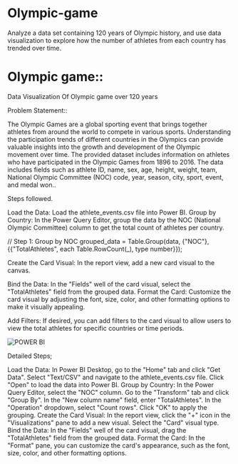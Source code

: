 # Olympic-game
Analyze a data set containing 120 years of Olympic history, and use data visualization to explore how the number of athletes from each country has trended over time.



# Olympic game::




Data Visualization Of Olympic game over 120 years

Problem Statement::

The Olympic Games are a global sporting event that brings together athletes from around the world to compete in various sports. Understanding the participation trends of different countries in the Olympics can provide valuable insights into the growth and development of the Olympic movement over time.
The provided dataset includes information on athletes who have participated in the Olympic Games from 1896 to 2016. The data includes fields such as athlete ID, name, sex, age, height, weight, team, National Olympic Committee (NOC) code, year, season, city, sport, event, and medal won..


Steps followed.

Load the Data: Load the athlete_events.csv file into Power BI.
Group by Country: In the Power Query Editor, group the data by the NOC (National Olympic Committee) column to get the total count of athletes per country.

// Step 1: Group by NOC
grouped_data = Table.Group(data, {"NOC"}, {{"TotalAthletes", each Table.RowCount(_), type number}});

Create the Card Visual: In the report view, add a new card visual to the canvas.

Bind the Data: In the "Fields" well of the card visual, select the "TotalAthletes" field from the grouped data.
Format the Card: Customize the card visual by adjusting the font, size, color, and other formatting options to make it visually appealing.

Add Filters: If desired, you can add filters to the card visual to allow users to view the total athletes for specific countries or time periods.


![POWER BI](https://github.com/KIsmail23/Olympic-game/assets/156454800/904e2d3c-9adc-41f5-ba20-fb2867d03323)



Detailed Steps;

Load the Data:
In Power BI Desktop, go to the "Home" tab and click "Get Data".
Select "Text/CSV" and navigate to the athlete_events.csv file.
Click "Open" to load the data into Power BI.
Group by Country:
In the Power Query Editor, select the "NOC" column.
Go to the "Transform" tab and click "Group By".
In the "New column name" field, enter "TotalAthletes".
In the "Operation" dropdown, select "Count rows".
Click "OK" to apply the grouping.
Create the Card Visual:
In the report view, click the "+" icon in the "Visualizations" pane to add a new visual.
Select the "Card" visual type.
Bind the Data:
In the "Fields" well of the card visual, drag the "TotalAthletes" field from the grouped data.
Format the Card:
In the "Format" pane, you can customize the card's appearance, such as the font, size, color, and other formatting options.


